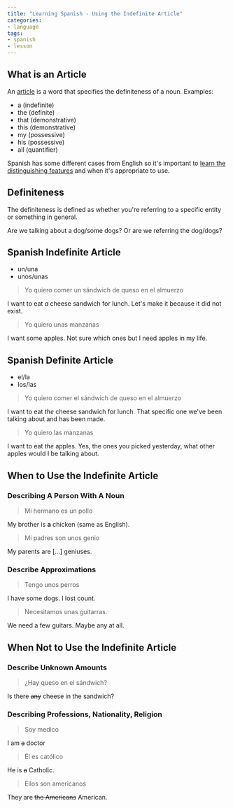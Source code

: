 ```yaml
---
title: "Learning Spanish - Using the Indefinite Article"
categories:
- language
tags:
- spanish
- lesson
---
```


## What is an Article

An [article][1] is a word that specifies the definiteness of a noun.
Examples:

- a (indefinite)
- the (definite)
- that (demonstrative)
- this (demonstrative)
- my (possessive)
- his (possessive)
- all (quantifier)

[1]:https://en.wikipedia.org/wiki/Article_(grammar)

Spanish has some different cases from English so it's important to [learn the distinguishing features][2] and
when it's appropriate to use.

[2]: https://www.spanishdict.com/guide/using-the-indefinite-article-in-spanish

## Definiteness

The definiteness is defined as whether you're referring to a specific entity or something in general.

Are we talking about a dog/some dogs?
Or are we referring the dog/dogs?

## Spanish Indefinite Article

- un/una
- unos/unas

> Yo quiero comer un sándwich de queso en el almuerzo

I want to eat *a* cheese sandwich for lunch.
Let's make it because it did not exist.

> Yo quiero unas manzanas

I want some apples.
Not sure which ones but I need apples in my life.

## Spanish Definite Article

- el/la
- los/las

> Yo quiero comer el sándwich de queso en el almuerzo

I want to eat *the* cheese sandwich for lunch.
That specific one we've been talking about and has been made.

> Yo quiero las manzanas

I want to eat *the* apples.
Yes, the ones you picked yesterday, what other apples would I be talking about.

## When to Use the Indefinite Article

### Describing A Person With A Noun

> Mi hermano es un pollo

My brother is **a** chicken (same as English).

> Mi padres son unos genio

My parents are [...] geniuses.

### Describe Approximations

> Tengo unos perros

I have some dogs. I lost count.

> Necesitamos unas guitarras.

We need a few guitars. Maybe any at all.

## When Not to Use the Indefinite Article

### Describe Unknown Amounts

> ¿Hay queso en el sándwich?

Is there ~~any~~ cheese in the sandwich?

### Describing Professions, Nationality, Religion

> Soy medico

I am ~~a~~ doctor

> Él es católico

He is ~~a~~ Catholic.

> Ellos son americanos

They are ~~the Americans~~ American.
